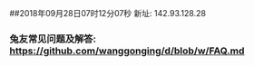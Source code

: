 ##2018年09月28日07时12分07秒 新址: 142.93.128.28
### 兔友常见问题及解答: https://github.com/wanggonging/d/blob/w/FAQ.md
